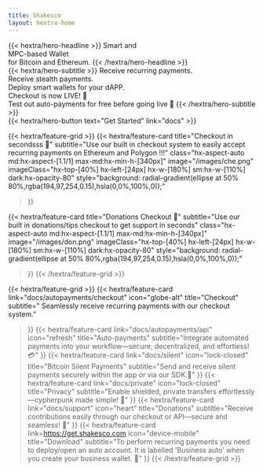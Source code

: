 ```yaml
---
title: Shakesco
layout: hextra-home
---
```


<div class="hx-mt-6 hx-mb-6">
{{< hextra/hero-headline >}}
  Smart and &nbsp;<br class="sm:hx-block hx-hidden" />
  MPC-based Wallet&nbsp;<br class="sm:hx-block hx-hidden" />
  for Bitcoin and Ethereum.
{{< /hextra/hero-headline >}}
</div>

<div class="hx-mb-12">
{{< hextra/hero-subtitle >}}
  Receive recurring payments.&nbsp;<br class="sm:hx-block hx-hidden" />Receive stealth payments.&nbsp;<br class="sm:hx-block hx-hidden" /> Deploy smart wallets for your dAPP.&nbsp;<br class="sm:hx-block hx-hidden" /> Checkout is now LIVE! 💸&nbsp;<br class="sm:hx-block hx-hidden" /> Test out auto-payments for free before going live 🥳
{{< /hextra/hero-subtitle >}}
</div>

<div class="hx-mb-6">
{{< hextra/hero-button text="Get Started" link="docs" >}}
</div>

{{< hextra/feature-grid >}}
 {{< hextra/feature-card
    title="Checkout in secondsss 🤑"
    subtitle="Use our built in checkout system to easily accept recurring payments on Ethereum and Polygon !!!"
    class="hx-aspect-auto md:hx-aspect-[1.1/1] max-md:hx-min-h-[340px]"
    image="/images/che.png"
    imageClass="hx-top-[40%] hx-left-[24px] hx-w-[180%] sm:hx-w-[110%] dark:hx-opacity-80"
    style="background: radial-gradient(ellipse at 50% 80%,rgba(194,97,254,0.15),hsla(0,0%,100%,0));"
  >}}

   {{< hextra/feature-card
    title="Donations Checkout 🤑"
    subtitle="Use our built in donations/tips checkout to get support in seconds"
    class="hx-aspect-auto md:hx-aspect-[1.1/1] max-md:hx-min-h-[340px]"
    image="/images/don.png"
    imageClass="hx-top-[40%] hx-left-[24px] hx-w-[180%] sm:hx-w-[110%] dark:hx-opacity-80"
    style="background: radial-gradient(ellipse at 50% 80%,rgba(194,97,254,0.15),hsla(0,0%,100%,0));"
  >}}
{{< /hextra/feature-grid >}}

<div class="hx-mb-10"></div>

{{< hextra/feature-grid >}}
  {{< hextra/feature-card
    link="docs/autopayments/checkout"
    icon="globe-alt"
    title="Checkout"
    subtitle=" Seamlessly receive recurring payments with our checkout system."
  >}}
  {{< hextra/feature-card
    link="docs/autopayments/api"
    icon="refresh"
    title="Auto-payments"
    subtitle="Integrate automated payments into your workflow—secure, decentralized, and effortless!💳"
  >}}
    {{< hextra/feature-card
    link="docs/silent"
    icon="lock-closed"
    title="Bitcoin Silent Payments"
    subtitle="Send and receive silent payments securely within the app or via our SDK.🥷"
  >}}
  {{< hextra/feature-card
    link="docs/private"
    icon="lock-closed"
    title="Privacy"
    subtitle="Enable shielded, private transfers effortlessly—cypherpunk made simple! 🥷"
  >}}
  {{< hextra/feature-card
    link="docs/support"
    icon="heart"
    title="Donations"
    subtitle="Receive contributions easily through our checkout or API—secure and seamless! 💝"
  >}}
  {{< hextra/feature-card
    link=https://get.shakesco.com
    icon="device-mobile"
    title="Download"
    subtitle="To perform recurring payments you need to deploy/open an auto account. It is labelled 'Business auto' when you create your business wallet. 📱"
  >}}
{{< /hextra/feature-grid >}}
